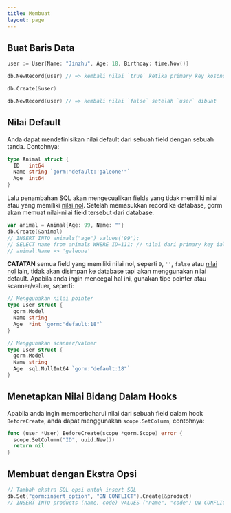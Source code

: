 ```yaml
---
title: Membuat
layout: page
---
```


## Buat Baris Data

```go
user := User{Name: "Jinzhu", Age: 18, Birthday: time.Now()}

db.NewRecord(user) // => kembali nilai `true` ketika primary key kosong

db.Create(&user)

db.NewRecord(user) // => kembali nilai `false` setelah `user` dibuat
```

## Nilai Default

Anda dapat mendefinisikan nilai default dari sebuah field dengan sebuah tanda. Contohnya:

```go
type Animal struct {
  ID   int64
  Name string `gorm:"default:'galeone'"`
  Age  int64
}
```

Lalu penambahan SQL akan mengecualikan fields yang tidak memiliki nilai atau yang memiliki [nilai nol](https://tour.golang.org/basics/12). Setelah memasukkan record ke database, gorm akan memuat nilai-nilai field tersebut dari database.

```go
var animal = Animal{Age: 99, Name: ""}
db.Create(&animal)
// INSERT INTO animals("age") values('99');
// SELECT name from animals WHERE ID=111; // nilai dari primary key ialah 111
// animal.Name => 'galeone'
```

**CATATAN** semua field yang memiliki nilai nol, seperti `0`, `''`, `false` atau [nilai nol](https://tour.golang.org/basics/12) lain, tidak akan disimpan ke database tapi akan menggunakan nilai default. Apabila anda ingin mencegal hal ini, gunakan tipe pointer atau scanner/valuer, seperti:

```go
// Menggunakan nilai pointer 
type User struct {
  gorm.Model
  Name string
  Age  *int `gorm:"default:18"`
}

// Menggunakan scanner/valuer
type User struct {
  gorm.Model
  Name string
  Age  sql.NullInt64 `gorm:"default:18"`
}
```

## Menetapkan Nilai Bidang Dalam Hooks

Apabila anda ingin memperbaharui nilai dari sebuah field dalam hook `BeforeCreate`, anda dapat menggunakan `scope.SetColumn`, contohnya:

```go
func (user *User) BeforeCreate(scope *gorm.Scope) error {
  scope.SetColumn("ID", uuid.New())
  return nil
}
```

## Membuat dengan Ekstra Opsi

```go
// Tambah ekstra SQL opsi untuk insert SQL
db.Set("gorm:insert_option", "ON CONFLICT").Create(&product)
// INSERT INTO products (name, code) VALUES ("name", "code") ON CONFLICT;
```